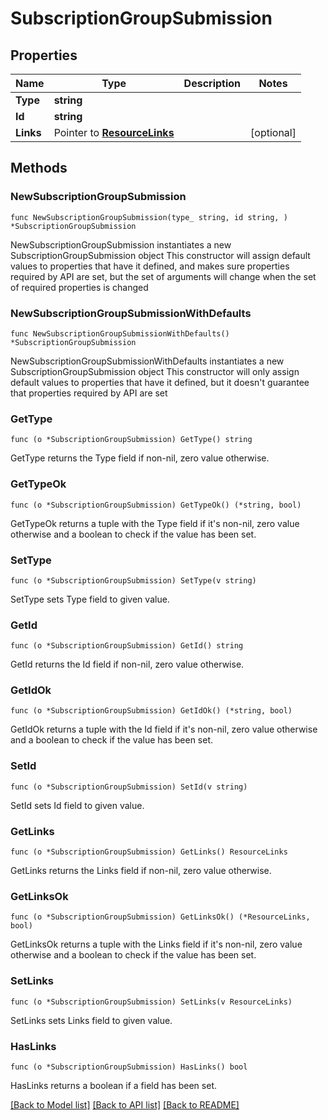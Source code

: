 # SubscriptionGroupSubmission

## Properties

Name | Type | Description | Notes
------------ | ------------- | ------------- | -------------
**Type** | **string** |  | 
**Id** | **string** |  | 
**Links** | Pointer to [**ResourceLinks**](ResourceLinks.md) |  | [optional] 

## Methods

### NewSubscriptionGroupSubmission

`func NewSubscriptionGroupSubmission(type_ string, id string, ) *SubscriptionGroupSubmission`

NewSubscriptionGroupSubmission instantiates a new SubscriptionGroupSubmission object
This constructor will assign default values to properties that have it defined,
and makes sure properties required by API are set, but the set of arguments
will change when the set of required properties is changed

### NewSubscriptionGroupSubmissionWithDefaults

`func NewSubscriptionGroupSubmissionWithDefaults() *SubscriptionGroupSubmission`

NewSubscriptionGroupSubmissionWithDefaults instantiates a new SubscriptionGroupSubmission object
This constructor will only assign default values to properties that have it defined,
but it doesn't guarantee that properties required by API are set

### GetType

`func (o *SubscriptionGroupSubmission) GetType() string`

GetType returns the Type field if non-nil, zero value otherwise.

### GetTypeOk

`func (o *SubscriptionGroupSubmission) GetTypeOk() (*string, bool)`

GetTypeOk returns a tuple with the Type field if it's non-nil, zero value otherwise
and a boolean to check if the value has been set.

### SetType

`func (o *SubscriptionGroupSubmission) SetType(v string)`

SetType sets Type field to given value.


### GetId

`func (o *SubscriptionGroupSubmission) GetId() string`

GetId returns the Id field if non-nil, zero value otherwise.

### GetIdOk

`func (o *SubscriptionGroupSubmission) GetIdOk() (*string, bool)`

GetIdOk returns a tuple with the Id field if it's non-nil, zero value otherwise
and a boolean to check if the value has been set.

### SetId

`func (o *SubscriptionGroupSubmission) SetId(v string)`

SetId sets Id field to given value.


### GetLinks

`func (o *SubscriptionGroupSubmission) GetLinks() ResourceLinks`

GetLinks returns the Links field if non-nil, zero value otherwise.

### GetLinksOk

`func (o *SubscriptionGroupSubmission) GetLinksOk() (*ResourceLinks, bool)`

GetLinksOk returns a tuple with the Links field if it's non-nil, zero value otherwise
and a boolean to check if the value has been set.

### SetLinks

`func (o *SubscriptionGroupSubmission) SetLinks(v ResourceLinks)`

SetLinks sets Links field to given value.

### HasLinks

`func (o *SubscriptionGroupSubmission) HasLinks() bool`

HasLinks returns a boolean if a field has been set.


[[Back to Model list]](../README.md#documentation-for-models) [[Back to API list]](../README.md#documentation-for-api-endpoints) [[Back to README]](../README.md)


